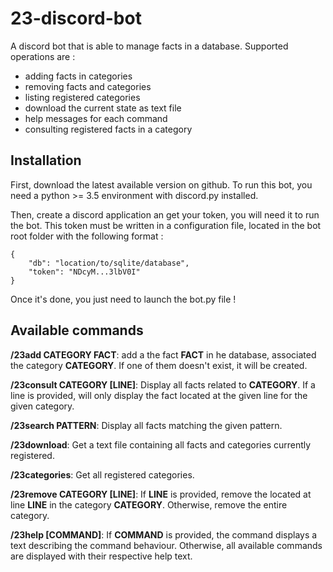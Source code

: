 # 23-discord-bot
A discord bot that is able to manage facts in a database. Supported
operations are :

  * adding facts in categories
  * removing facts and categories
  * listing registered categories
  * download the current state as text file
  * help messages for each command
  * consulting registered facts in a category

## Installation
First, download the latest available version on github. To run this bot,
you need a python >= 3.5 environment with discord.py installed.

Then, create a discord application an get your token, you will need it
to run the bot. This token must be written in a configuration file,
located in the bot root folder with the following format :

    {
        "db": "location/to/sqlite/database",
        "token": "NDcyM...3lbV0I"
    }

Once it's done, you just need to launch the bot.py file !

## Available commands
**/23add CATEGORY FACT**: add a the fact **FACT** in he database,
associated the category **CATEGORY**. If one of them doesn't exist, it
will be created.

**/23consult CATEGORY \[LINE\]**: Display all facts related to
**CATEGORY**. If a line is provided, will only display the fact located
at the given line for the given category.

**/23search PATTERN**: Display all facts matching the given pattern.

**/23download**: Get a text file containing all facts and categories
currently registered.

**/23categories**: Get all registered categories.

**/23remove CATEGORY \[LINE\]**: If **LINE** is provided, remove the
located at line **LINE** in the category **CATEGORY**. Otherwise, remove
 the entire category.

**/23help \[COMMAND\]**: If **COMMAND** is provided, the command
displays a text describing the command behaviour. Otherwise, all
available commands are displayed with their respective help text.

